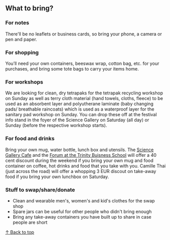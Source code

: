 ## What to bring?

### For notes

There'll be no leaflets or business cards, so bring your phone, a camera or pen and paper.

### For shopping

You’ll need your own containers, beeswax wrap, cotton bag, etc. for your purchases, and bring some tote bags to carry your items home.

### For workshops

We are looking for clean, dry tetrapaks for the tetrapak recycling workshop on Sunday as well as terry cloth material (hand towels, cloths, fleece) to be used as an absorbent layer and polyutherane laminate (baby changing pads/ breathable raincoats) which is used as a waterproof layer for the sanitary pad workshop on Sunday. You can drop these off at the festival info stand in the foyer of the Science Gallery on Saturday (all day) or Sunday (before the respective workshop starts). 

### For food and drinks

Bring your own mug, water bottle, lunch box and utensils. The [Science Gallery Cafe](https://dublin.sciencegallery.com/cafe) and the [Forum at the Trinity Buisness School](https://www.forumdublin.ie/) will offer a 40 cent discount during the weekend if you bring your own mug and food container on coffee, hot drinks and food that you take with you. Camille Thai (just across the road) will offer a whopping 3 EUR discout on take-away food if you bring your own lunchbox on Saturday.

### Stuff to swap/share/donate

- Clean and wearable men's, women's and kid's clothes for the swap shop
- Spare jars can be useful for other people who didn't bring enough
- Bring any take-away containers you have built up to share in case people are short

<!---
### For notes

There'll be no leaflets or business cards, so bring your phone, a camera or a pen and paper.

### For workshops and the market

You'll need a fork or spoon for samples of food.

### For shopping

You'll need your own containers for loose goods and refills and bring some bags to carry your purchases home.

### For food and drinks

Bring your own mug, water bottle and lunch box and utensils. You're also welcome to bring a picnic to share with your new Zero Waste friends.

### Stuff to swap/share/donate

- Clean and wearable men's, women's and kid's clothes for the swap shop
- Spare jars can be useful for other people who didn't bring enough
- Bring any take-away containers you have built up to share in case people are short
-->

<a href="#top">↑ Back to top</a>